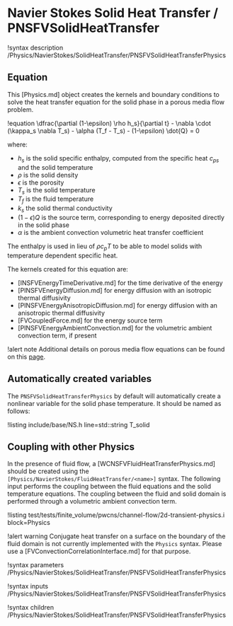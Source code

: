 # Navier Stokes Solid Heat Transfer / PNSFVSolidHeatTransfer

!syntax description /Physics/NavierStokes/SolidHeatTransfer/PNSFVSolidHeatTransferPhysics

## Equation

This [Physics.md] object creates the kernels and boundary conditions to solve the heat transfer
equation for the solid phase in a porous media flow problem.

!equation
\dfrac{\partial (1-\epsilon) \rho h_s}{\partial t} - \nabla \cdot (\kappa_s \nabla T_s) - \alpha (T_f - T_s) - (1-\epsilon) \dot{Q} = 0

where:

- $h_s$ is the solid specific enthalpy, computed from the specific heat $c_{ps}$ and the solid temperature
- $\rho$ is the solid density
- $\epsilon$ is the porosity
- $T_s$ is the solid temperature
- $T_f$ is the fluid temperature
- $k_s$ the solid thermal conductivity
- $(1-\epsilon) Q$ is the source term, corresponding to energy deposited directly in the solid phase
- $\alpha$ is the ambient convection volumetric heat transfer coefficient

The enthalpy is used in lieu of $\rho c_p T$ to be able to model solids with temperature dependent
specific heat.

The kernels created for this equation are:

- [INSFVEnergyTimeDerivative.md] for the time derivative of the energy
- [PINSFVEnergyDiffusion.md] for energy diffusion with an isotropic thermal diffusivity
- [PINSFVEnergyAnisotropicDiffusion.md] for energy diffusion with an anisotropic thermal diffusivity
- [FVCoupledForce.md] for the energy source term
- [PINSFVEnergyAmbientConvection.md] for the volumetric ambient convection term, if present

!alert note
Additional details on porous media flow equations can be found on this [page](navier_stokes/pinsfv.md).

## Automatically created variables

The `PNSFVSolidHeatTransferPhysics` by default will automatically create a nonlinear variable
for the solid phase temperature. It should be named as follows:

!listing include/base/NS.h line=std::string T_solid

## Coupling with other Physics

In the presence of fluid flow, a [WCNSFVFluidHeatTransferPhysics.md] should be created
using the `[Physics/NavierStokes/FluidHeatTransfer/<name>]` syntax. The following input performs
the coupling between the fluid equations and the solid temperature equations. The coupling
between the fluid and solid domain is performed through a volumetric ambient convection term.

!listing test/tests/finite_volume/pwcns/channel-flow/2d-transient-physics.i block=Physics

!alert warning
Conjugate heat transfer on a surface on the boundary of the fluid domain is not currently implemented
with the `Physics` syntax. Please use a [FVConvectionCorrelationInterface.md] for that purpose.

!syntax parameters /Physics/NavierStokes/SolidHeatTransfer/PNSFVSolidHeatTransferPhysics

!syntax inputs /Physics/NavierStokes/SolidHeatTransfer/PNSFVSolidHeatTransferPhysics

!syntax children /Physics/NavierStokes/SolidHeatTransfer/PNSFVSolidHeatTransferPhysics
